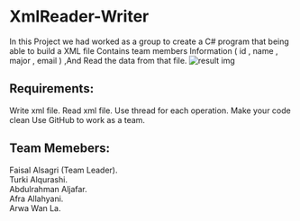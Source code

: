 # XmlReader-Writer
In this Project we had worked as a group to create a C# program that being able to build a XML file Contains team members Information ( id , name , major , email ) ,And Read the data from that file. 
![result img](https://user-images.githubusercontent.com/82481987/124161301-eb798200-daa5-11eb-96c3-53c204438f72.png)

## Requirements:
Write xml file.
Read xml file.
Use thread for each operation.
Make your code clean
Use GitHub to work as a team.

## Team Memebers:
Faisal Alsagri (Team Leader).
<br>
Turki Alqurashi.
<br>
Abdulrahman Aljafar.
<br>
Afra Allahyani.
<br>
Arwa Wan La.
